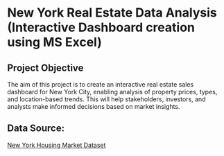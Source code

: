 # New York Real Estate Data Analysis (Interactive Dashboard creation using MS Excel)

## Project Objective

The aim of this project is to create an interactive real estate sales dashboard for New York City, enabling analysis of property prices, types, and location-based trends. This will help stakeholders, investors, and analysts make informed decisions based on market insights.
## Data Source: 
<a href="https://www.kaggle.com/datasets/nelgiriyewithana/new-york-housing-market">New York Housing Market Dataset</a>
